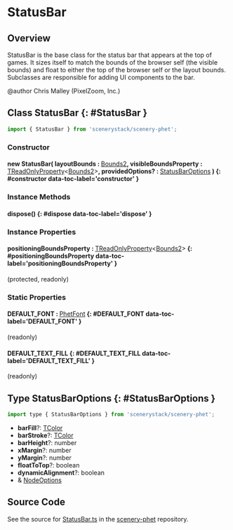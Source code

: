 # StatusBar

## Overview

StatusBar is the base class for the status bar that appears at the top of games. It sizes itself to match the bounds
of the browser self (the visible bounds) and float to either the top of the browser self or the layout bounds.
Subclasses are responsible for adding UI components to the bar.

@author Chris Malley (PixelZoom, Inc.)

## Class StatusBar {: #StatusBar }


```js
import { StatusBar } from 'scenerystack/scenery-phet';
```
### Constructor

#### new StatusBar( layoutBounds : <span style="font-weight: 400;">[Bounds2](../dot/Bounds2.md)</span>, visibleBoundsProperty : <span style="font-weight: 400;">[TReadOnlyProperty](../axon/TReadOnlyProperty.md)&lt;[Bounds2](../dot/Bounds2.md)&gt;</span>, providedOptions? : <span style="font-weight: 400;">[StatusBarOptions](../scenery-phet/StatusBar.md#StatusBarOptions)</span> ) {: #constructor data-toc-label='constructor' }

### Instance Methods

#### dispose() {: #dispose data-toc-label='dispose' }

### Instance Properties

#### positioningBoundsProperty : <span style="font-weight: 400;">[TReadOnlyProperty](../axon/TReadOnlyProperty.md)&lt;[Bounds2](../dot/Bounds2.md)&gt;</span> {: #positioningBoundsProperty data-toc-label='positioningBoundsProperty' }

(protected, readonly)

### Static Properties

#### DEFAULT_FONT : <span style="font-weight: 400;">[PhetFont](../scenery-phet/PhetFont.md)</span> {: #DEFAULT_FONT data-toc-label='DEFAULT_FONT' }

(readonly)

#### DEFAULT_TEXT_FILL {: #DEFAULT_TEXT_FILL data-toc-label='DEFAULT_TEXT_FILL' }

(readonly)



## Type StatusBarOptions {: #StatusBarOptions }


```js
import type { StatusBarOptions } from 'scenerystack/scenery-phet';
```
- **barFill**?: [TColor](../scenery/TColor.md)
- **barStroke**?: [TColor](../scenery/TColor.md)
- **barHeight**?: <span style="color: hsla(calc(var(--md-hue) + 180deg),80%,40%,1);">number</span>
- **xMargin**?: <span style="color: hsla(calc(var(--md-hue) + 180deg),80%,40%,1);">number</span>
- **yMargin**?: <span style="color: hsla(calc(var(--md-hue) + 180deg),80%,40%,1);">number</span>
- **floatToTop**?: <span style="color: hsla(calc(var(--md-hue) + 180deg),80%,40%,1);">boolean</span>
- **dynamicAlignment**?: <span style="color: hsla(calc(var(--md-hue) + 180deg),80%,40%,1);">boolean</span>
- &amp; [NodeOptions](../scenery/Node.md#NodeOptions)




## Source Code

See the source for [StatusBar.ts](https://github.com/phetsims/scenery-phet/blob/main/js/StatusBar.ts) in the [scenery-phet](https://github.com/phetsims/scenery-phet) repository.
